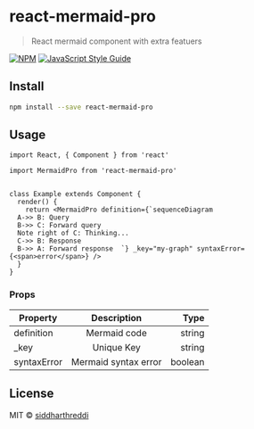 # react-mermaid-pro

> React mermaid component with extra featuers 

[![NPM](https://img.shields.io/npm/v/react-mermaid-pro.svg)](https://www.npmjs.com/package/react-mermaid-pro) [![JavaScript Style Guide](https://img.shields.io/badge/code_style-standard-brightgreen.svg)](https://standardjs.com)

## Install

```bash
npm install --save react-mermaid-pro
```

## Usage

```tsx
import React, { Component } from 'react'

import MermaidPro from 'react-mermaid-pro'


class Example extends Component {
  render() {
    return <MermaidPro definition={`sequenceDiagram
  A->> B: Query
  B->> C: Forward query
  Note right of C: Thinking...
  C->> B: Response
  B->> A: Forward response  `} _key="my-graph" syntaxError={<span>error</span>} />
  }
}
```
### Props

| Property        | Description           | Type  | 
| ------------- |:-------------:| -----:| 
| definition      | Mermaid code | string |  
| _key      |   Unique Key    |  string  | 
| syntaxError | Mermaid syntax error  |  boolean | React.ReactNode | ((message: string) => React.ReactNode)   |

## License

MIT © [siddharthreddi](https://github.com/siddharthreddi)
